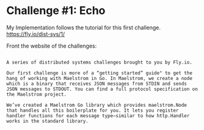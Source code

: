 # Challenge #1: Echo

My Implementation follows the tutorial for this first challenge.
<https://fly.io/dist-sys/1/>

Front the website of the challenges:

```

A series of distributed systems challenges brought to you by Fly.io.

Our first challenge is more of a “getting started” guide" to get the hang of working with Maelstrom in Go. In Maelstrom, we create a node which is a binary that receives JSON messages from STDIN and sends JSON messages to STDOUT. You can find a full protocol specification on the Maelstrom project.

We’ve created a Maelstrom Go library which provides maelstrom.Node that handles all this boilerplate for you. It lets you register handler functions for each message type—similar to how http.Handler works in the standard library.
``````
